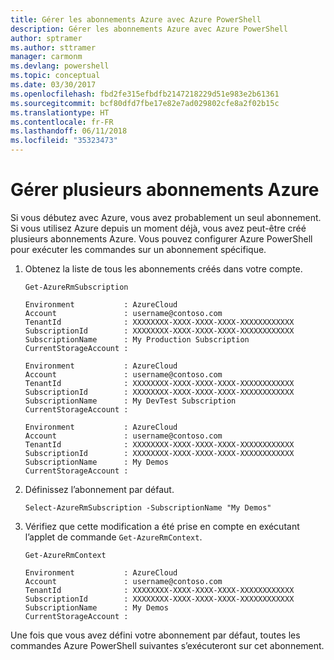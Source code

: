 ```yaml
---
title: Gérer les abonnements Azure avec Azure PowerShell
description: Gérer les abonnements Azure avec Azure PowerShell
author: sptramer
ms.author: sttramer
manager: carmonm
ms.devlang: powershell
ms.topic: conceptual
ms.date: 03/30/2017
ms.openlocfilehash: fbd2fe315efbdfb2147218229d51e983e2b61361
ms.sourcegitcommit: bcf80dfd7fbe17e82e7ad029802cfe8a2f02b15c
ms.translationtype: HT
ms.contentlocale: fr-FR
ms.lasthandoff: 06/11/2018
ms.locfileid: "35323473"
---
```

# <a name="manage-multiple-azure-subscriptions"></a>Gérer plusieurs abonnements Azure

Si vous débutez avec Azure, vous avez probablement un seul abonnement. Si vous utilisez Azure depuis un moment déjà, vous avez peut-être créé plusieurs abonnements Azure. Vous pouvez configurer Azure PowerShell pour exécuter les commandes sur un abonnement spécifique.

1. Obtenez la liste de tous les abonnements créés dans votre compte.

    ```azurepowershell-interactive
    Get-AzureRmSubscription
    ```

    ```output
    Environment           : AzureCloud
    Account               : username@contoso.com
    TenantId              : XXXXXXXX-XXXX-XXXX-XXXX-XXXXXXXXXXXX
    SubscriptionId        : XXXXXXXX-XXXX-XXXX-XXXX-XXXXXXXXXXXX
    SubscriptionName      : My Production Subscription
    CurrentStorageAccount :

    Environment           : AzureCloud
    Account               : username@contoso.com
    TenantId              : XXXXXXXX-XXXX-XXXX-XXXX-XXXXXXXXXXXX
    SubscriptionId        : XXXXXXXX-XXXX-XXXX-XXXX-XXXXXXXXXXXX
    SubscriptionName      : My DevTest Subscription
    CurrentStorageAccount :

    Environment           : AzureCloud
    Account               : username@contoso.com
    TenantId              : XXXXXXXX-XXXX-XXXX-XXXX-XXXXXXXXXXXX
    SubscriptionId        : XXXXXXXX-XXXX-XXXX-XXXX-XXXXXXXXXXXX
    SubscriptionName      : My Demos
    CurrentStorageAccount :
    ```

2. Définissez l’abonnement par défaut.

    ```azurepowershell-interactive
    Select-AzureRmSubscription -SubscriptionName "My Demos"
    ```

3. Vérifiez que cette modification a été prise en compte en exécutant l’applet de commande `Get-AzureRmContext`.

    ```azurepowershell-interactive
    Get-AzureRmContext
    ```

    ```output
    Environment           : AzureCloud
    Account               : username@contoso.com
    TenantId              : XXXXXXXX-XXXX-XXXX-XXXX-XXXXXXXXXXXX
    SubscriptionId        : XXXXXXXX-XXXX-XXXX-XXXX-XXXXXXXXXXXX
    SubscriptionName      : My Demos
    CurrentStorageAccount :
    ```

Une fois que vous avez défini votre abonnement par défaut, toutes les commandes Azure PowerShell suivantes s’exécuteront sur cet abonnement.
